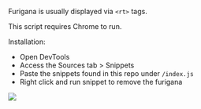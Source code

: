 Furigana is usually displayed via `<rt>` tags. 

This script requires Chrome to run.

Installation: 
- Open DevTools
- Access the Sources tab > Snippets
- Paste the snippets found in this repo under `/index.js`
- Right click and run snippet to remove the furigana

![](https://i.ibb.co/qpnjHph/image.png)

